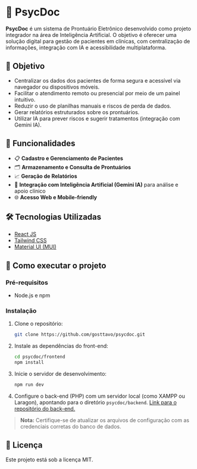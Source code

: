 
# 🧠 PsycDoc

**PsycDoc** é um sistema de Prontuário Eletrônico desenvolvido como projeto integrador na área de Inteligência Artificial. O objetivo é oferecer uma solução digital para gestão de pacientes em clínicas, com centralização de informações, integração com IA e acessibilidade multiplataforma.

## 🎯 Objetivo

- Centralizar os dados dos pacientes de forma segura e acessível via navegador ou dispositivos móveis.
- Facilitar o atendimento remoto ou presencial por meio de um painel intuitivo.
- Reduzir o uso de planilhas manuais e riscos de perda de dados.
- Gerar relatórios estruturados sobre os prontuários.
- Utilizar IA para prever riscos e sugerir tratamentos (integração com Gemini IA).

## 🧩 Funcionalidades

- 📋 **Cadastro e Gerenciamento de Pacientes**
- 🗂️ **Armazenamento e Consulta de Prontuários**
- 📈 **Geração de Relatórios**
- 🤖 **Integração com Inteligência Artificial (Gemini IA)** para análise e apoio clínico
- 🌐 **Acesso Web e Mobile-friendly**

## 🛠️ Tecnologias Utilizadas

- [React JS](https://reactjs.org/)
- [Tailwind CSS](https://tailwindcss.com/)
- [Material UI (MUI)](https://mui.com/)

## 🚀 Como executar o projeto

### Pré-requisitos

- Node.js e npm

### Instalação

1. Clone o repositório:
   ```bash
   git clone https://github.com/gosttavo/psycdoc.git
   ```

2. Instale as dependências do front-end:
   ```bash
   cd psycdoc/frontend
   npm install
   ```

3. Inicie o servidor de desenvolvimento:
   ```bash
   npm run dev
   ```

4. Configure o back-end (PHP) com um servidor local (como XAMPP ou Laragon), apontando para o diretório `psycdoc/backend`. [Link para o repositório do back-end.](https://github.com/Freitas86/psycdoc)

> **Nota:** Certifique-se de atualizar os arquivos de configuração com as credenciais corretas do banco de dados.


## 📄 Licença

Este projeto está sob a licença MIT.
